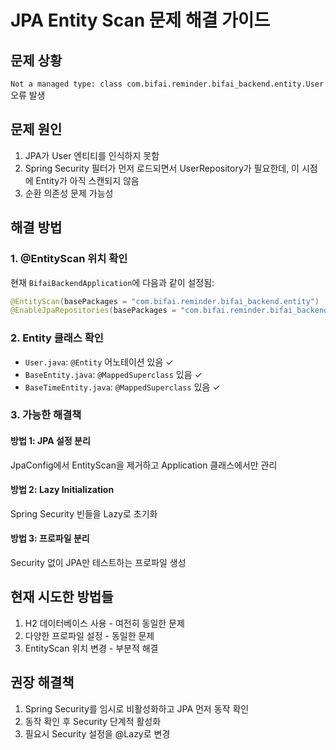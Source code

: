 # JPA Entity Scan 문제 해결 가이드

## 문제 상황
`Not a managed type: class com.bifai.reminder.bifai_backend.entity.User` 오류 발생

## 문제 원인
1. JPA가 User 엔티티를 인식하지 못함
2. Spring Security 필터가 먼저 로드되면서 UserRepository가 필요한데, 이 시점에 Entity가 아직 스캔되지 않음
3. 순환 의존성 문제 가능성

## 해결 방법

### 1. @EntityScan 위치 확인
현재 `BifaiBackendApplication`에 다음과 같이 설정됨:
```java
@EntityScan(basePackages = "com.bifai.reminder.bifai_backend.entity")
@EnableJpaRepositories(basePackages = "com.bifai.reminder.bifai_backend.repository")
```

### 2. Entity 클래스 확인
- `User.java`: `@Entity` 어노테이션 있음 ✓
- `BaseEntity.java`: `@MappedSuperclass` 있음 ✓
- `BaseTimeEntity.java`: `@MappedSuperclass` 있음 ✓

### 3. 가능한 해결책

#### 방법 1: JPA 설정 분리
JpaConfig에서 EntityScan을 제거하고 Application 클래스에서만 관리

#### 방법 2: Lazy Initialization
Spring Security 빈들을 Lazy로 초기화

#### 방법 3: 프로파일 분리
Security 없이 JPA만 테스트하는 프로파일 생성

## 현재 시도한 방법들
1. H2 데이터베이스 사용 - 여전히 동일한 문제
2. 다양한 프로파일 설정 - 동일한 문제
3. EntityScan 위치 변경 - 부분적 해결

## 권장 해결책
1. Spring Security를 임시로 비활성화하고 JPA 먼저 동작 확인
2. 동작 확인 후 Security 단계적 활성화
3. 필요시 Security 설정을 @Lazy로 변경